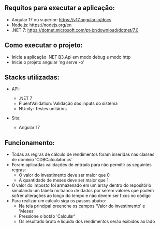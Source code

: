 Requitos para executar a aplicação:
-
  - Angular 17 ou superior: https://v17.angular.io/docs
  - Node.js: https://nodejs.org/en
  - .NET 7: https://dotnet.microsoft.com/pt-br/download/dotnet/7.0

Como executar o projeto:
  -
  - Inicie a aplicação .NET B3.Api em modo debug e modo http
  - Inicie o projeto angular 'ng serve -o'

Stacks utilizadas:
-
  - API:
      - .NET 7
      - FluentValidation: Validação dos inputs do sistema
      - NUnity: Testes unitários

  - Site:
      - Angular 17

Funcionamento:
- 
  - Todas as regras de cálculo de rendimentos foram inseridas nas classes de domínio 'CDBCalculator.cs'
  - Foram aplicadas validações de entrada para não permitir as seguintes regras:
    - O valor do investimento deve ser maior que 0
    - A quantidade de meses deve ser maior que 1
  - O valor do imposto foi armazenado em um array dentro do repositório simulando um tabela no banco de dados por serem valores que podem sofrer alterações ao longo do tempo e não devem ser fixos no código
  - Para realizar um cálculo siga os passos abaixo:
    - Na tela principal preenche os campos 'Valor do investimento' e 'Meses'
    - Pressione o botão 'Calcular'
    - Os resultado bruto e líquido dos rendimentos serão exibidos ao lado
        
  
